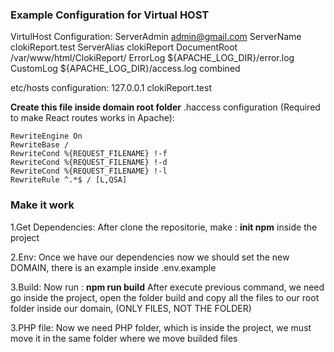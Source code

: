 
### Example Configuration for Virtual HOST
VirtulHost Configuration:
<VirtualHost :80>
    ServerAdmin admin@gmail.com
    ServerName clokiReport.test
    ServerAlias clokiReport
    DocumentRoot /var/www/html/ClokiReport/
    ErrorLog ${APACHE_LOG_DIR}/error.log
    CustomLog ${APACHE_LOG_DIR}/access.log combined
</VirtualHost>

etc/hosts configuration:
127.0.0.1 clokiReport.test

**Create this file inside domain root folder**
.haccess configuration (Required to make React routes works in Apache):

    RewriteEngine On
    RewriteBase /
    RewriteCond %{REQUEST_FILENAME} !-f
    RewriteCond %{REQUEST_FILENAME} !-d
    RewriteCond %{REQUEST_FILENAME} !-l
    RewriteRule ^.*$ / [L,QSA]

### Make it work

1.Get Dependencies:
After clone the repositorie, make : **init npm** inside the project

2.Env:
Once we have our dependencies now we should set the new DOMAIN,
there is an example inside .env.example

3.Build:
Now run : **npm run build**
After execute previous command, we need go inside the project, open the folder build
and copy all the files to our root folder inside our domain, (ONLY FILES, NOT THE FOLDER)

3.PHP file:
Now we need PHP folder, which is inside the project, we must move it in the same folder
where we move builded files




